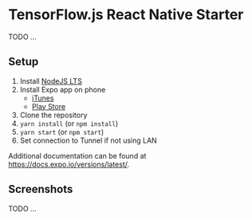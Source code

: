 # TensorFlow.js React Native Starter

TODO ...

## Setup

1.  Install [NodeJS LTS](https://nodejs.org/en/)
2.  Install Expo app on phone
    - [iTunes](https://apps.apple.com/ug/app/expo-client/id982107779)
    - [Play Store](https://play.google.com/store/apps/details?id=host.exp.exponent)
3.  Clone the repository
4.  `yarn install` (or `npm install`)
5.  `yarn start` (or `npm start`)
6.  Set connection to Tunnel if not using LAN

Additional documentation can be found at https://docs.expo.io/versions/latest/.

## Screenshots

TODO ...
